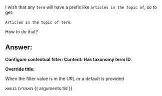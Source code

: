 I wish that any `term` will have a prefix like `articles in the topic of`, so to get:

`Articles in the topic of term`.

How to do that?

## Answer:

**Configure contextual filter: Content: Has taxonomy term ID**.

**Override title:**

When the filter value is in the URL or a default is provided

מאמרים בנושא {{ arguments.tid }}
